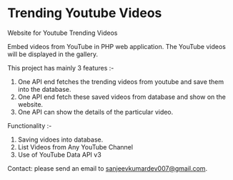 # Trending Youtube Videos
Website for Youtube Trending Videos

Embed videos from YouTube in PHP web application. The YouTube videos will be displayed in the gallery.  

This project has mainly 3 features :-

1. One API end fetches the trending videos from youtube and save them into the database.
2. One API end fetch these saved videos from database and show on the website.
3. One API can show the details of the particular video.

Functionality :-

1. Saving vidoes into database.
2. List Videos from Any YouTube Channel
3. Use of YouTube Data API v3

Contact:
please send an email to sanjeevkumardev007@gmail.com.
